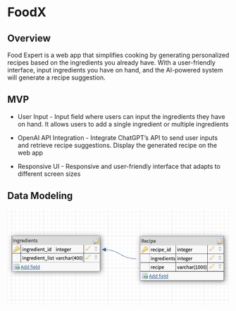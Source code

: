 # FoodX

## Overview
Food Expert is a web app that simplifies cooking by generating personalized recipes based on the ingredients you already have. With a user-friendly interface, input ingredients you have on hand, and the AI-powered system will generate a recipe suggestion.


## MVP
- User Input - Input field where users can input the ingredients they have on hand. It allows users to add a single ingredient or multiple ingredients

- OpenAI API Integration - Integrate ChatGPT’s API to send user inputs and retrieve recipe suggestions. Display the generated recipe on the web app

- Responsive UI - Responsive and user-friendly interface that adapts to different screen sizes


## Data Modeling
![FoodX Data Model](readme_img/data_modeling.png)
